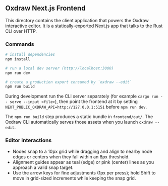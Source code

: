 ## Oxdraw Next.js Frontend

This directory contains the client application that powers the Oxdraw interactive editor. It is a statically-exported Next.js app that talks to the Rust CLI over HTTP.

### Commands

```bash
# install dependencies
npm install

# run a local dev server (http://localhost:3000)
npm run dev

# create a production export consumed by `oxdraw --edit`
npm run build
```

During development run the CLI server separately (for example `cargo run -- serve --input <file>`), then point the frontend at it by setting `NEXT_PUBLIC_OXDRAW_API=http://127.0.0.1:5151` before `npm run dev`.

The `npm run build` step produces a static bundle in `frontend/out/`. The Oxdraw CLI automatically serves those assets when you launch `oxdraw --edit`.

### Editor interactions

- Nodes snap to a 10px grid while dragging and align to nearby node edges or centers when they fall within an 8px threshold.
- Alignment guides appear as teal (edge) or pink (center) lines as you approach a valid snap target.
- Use the arrow keys for fine adjustments (1px per press); hold Shift to move in grid-sized increments while keeping the snap grid.
